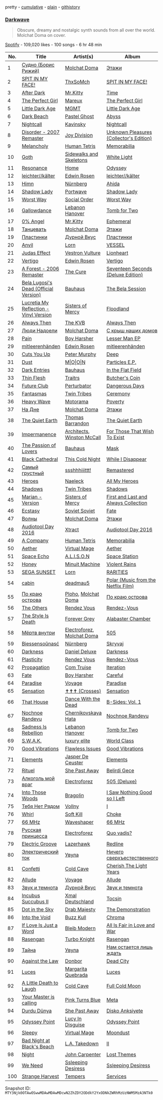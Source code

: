 pretty - [cumulative](/playlists/cumulative/37i9dQZF1DWWmsWPbM2pKT.md) - [plain](/playlists/plain/37i9dQZF1DWWmsWPbM2pKT) - [githistory](https://github.githistory.xyz/mackorone/spotify-playlist-archive/blob/main/playlists/plain/37i9dQZF1DWWmsWPbM2pKT)

### [Darkwave](https://open.spotify.com/playlist/37i9dQZF1DWWmsWPbM2pKT)

> Obscure, dreamy and nostalgic synth sounds from all over the world\. Molchat Doma on cover.

[Spotify](https://open.spotify.com/user/spotify) - 109,020 likes - 100 songs - 6 hr 48 min

| No. | Title | Artist(s) | Album | Length |
|---|---|---|---|---|
| 1 | [Судно \(Борис Рижий\)](https://open.spotify.com/track/1SHB1hp6267UK9bJQUxYvO) | [Molchat Doma](https://open.spotify.com/artist/1nVq0hKIVReeaiB3xJgKf0) | [Этажи](https://open.spotify.com/album/1FHREwXgTQvqiG8q5KlRzc) | 2:21 |
| 2 | [SPIT IN MY FACE!](https://open.spotify.com/track/1N8TTK1Uoy7UvQNUazfUt5) | [ThxSoMch](https://open.spotify.com/artist/4MvZhE1iuzttcoyepkpfdF) | [SPIT IN MY FACE!](https://open.spotify.com/album/2XurGuugADHAwF8gEYjtMA) | 2:27 |
| 3 | [After Dark](https://open.spotify.com/track/2LKOHdMsL0K9KwcPRlJK2v) | [Mr.Kitty](https://open.spotify.com/artist/0pWwt5vGNzezEhfAcc420Y) | [Time](https://open.spotify.com/album/63TYyeXlBYoYKNvE6rT3hI) | 4:19 |
| 4 | [The Perfect Girl](https://open.spotify.com/track/5RBOcBpJXaNnHCGViJmYhh) | [Mareux](https://open.spotify.com/artist/7riQPkkGZBnTh9ve5qIhYo) | [The Perfect Girl](https://open.spotify.com/album/2JnZQM70jbT0J1Xq0qgl24) | 3:14 |
| 5 | [Little Dark Age](https://open.spotify.com/track/2Y0iGXY6m6immVb2ktbseM) | [MGMT](https://open.spotify.com/artist/0SwO7SWeDHJijQ3XNS7xEE) | [Little Dark Age](https://open.spotify.com/album/7GjVWG39IOj4viyWplJV4H) | 4:59 |
| 6 | [Dark Beach](https://open.spotify.com/track/5QmdK8QFbY8TLVKPuJzexD) | [Pastel Ghost](https://open.spotify.com/artist/06O23tLg0or676h8EEzH7W) | [Abyss](https://open.spotify.com/album/0RItfbXPf5eDzwdsgK9rKV) | 3:42 |
| 7 | [Nightcall](https://open.spotify.com/track/0U0ldCRmgCqhVvD6ksG63j) | [Kavinsky](https://open.spotify.com/artist/0UF7XLthtbSF2Eur7559oV) | [Nightcall](https://open.spotify.com/album/07nBld9enf1PyRysZAVSqJ) | 4:18 |
| 8 | [Disorder \- 2007 Remaster](https://open.spotify.com/track/5fbQCQt91LsVgXusFS0CCD) | [Joy Division](https://open.spotify.com/artist/432R46LaYsJZV2Gmc4jUV5) | [Unknown Pleasures \(Collector's Edition\)](https://open.spotify.com/album/33qkK1brpt6t8unIpeM2Oy) | 3:29 |
| 9 | [Melancholy](https://open.spotify.com/track/1CKbOdC5szD5tR0VpMPNOk) | [Human Tetris](https://open.spotify.com/artist/3wIDY01itbfdsQpMsyRZVG) | [Memorabilia](https://open.spotify.com/album/7bTWcq02llIYtAF5PCFYfY) | 3:10 |
| 10 | [Goth](https://open.spotify.com/track/0uMZbmAAgOhdMrv25iPEH6) | [Sidewalks and Skeletons](https://open.spotify.com/artist/48nHO1cuTbpx4ELhChsxX1) | [White Light](https://open.spotify.com/album/0Iq6APTGuGPe875jV0rIw2) | 3:27 |
| 11 | [Resonance](https://open.spotify.com/track/65r94rVdiMwqXyQFEr3tqT) | [Home](https://open.spotify.com/artist/2exebQUDoIoT0dXA8BcN1P) | [Odyssey](https://open.spotify.com/album/3FZtDulD5KUnIxA9dM1v5M) | 3:32 |
| 12 | [leichter//kälter](https://open.spotify.com/track/05FN4XjxvZLo4qwmQC7yxh) | [Edwin Rosen](https://open.spotify.com/artist/1r93D0anfnfL4M7tYTce0J) | [leichter//kälter](https://open.spotify.com/album/1Q3Vo8cPBMEYDnCm5982vC) | 3:15 |
| 13 | [Himn](https://open.spotify.com/track/2lQjnkrYoq4wWHOe9NQZcN) | [Nürnberg](https://open.spotify.com/artist/2IkTGThCeQAPGMru4uXzs4) | [Ahida](https://open.spotify.com/album/76X4TuJzAdvVGYsomfpDi7) | 3:30 |
| 14 | [Shadow Lady](https://open.spotify.com/track/4yx91SkOX4OWjUmhEj4rDl) | [Portwave](https://open.spotify.com/artist/5g97nXsHBZDyY6wPKckqLc) | [Shadow Lady](https://open.spotify.com/album/5SqGemHRM0ZfooBHuC81qK) | 5:02 |
| 15 | [Worst Way](https://open.spotify.com/track/5N517sy8DmxfeXrm5ZxMpg) | [Social Order](https://open.spotify.com/artist/7J3iqTNIMXafmNKtwfRQ48) | [Worst Way](https://open.spotify.com/album/6oAeyTReEk0aU9Ih8uZAp1) | 2:18 |
| 16 | [Gallowdance](https://open.spotify.com/track/74SUn8w4lYSwgOGPvVZiEo) | [Lebanon Hanover](https://open.spotify.com/artist/6w8h2uD28BEdg7bX4k3Lh7) | [Tomb for Two](https://open.spotify.com/album/7iOwibdJg2i7SQEBpe5EIR) | 4:52 |
| 17 | [0% Angel](https://open.spotify.com/track/0l2Ob0zMIQ21gJn642HyQ1) | [Mr.Kitty](https://open.spotify.com/artist/0pWwt5vGNzezEhfAcc420Y) | [Ephemeral](https://open.spotify.com/album/4aJdRGvDt8BAU8Po8Sr3dg) | 3:54 |
| 18 | [Танцевать](https://open.spotify.com/track/782VcXkRqyevFaJlcoIIEz) | [Molchat Doma](https://open.spotify.com/artist/1nVq0hKIVReeaiB3xJgKf0) | [Этажи](https://open.spotify.com/album/1FHREwXgTQvqiG8q5KlRzc) | 3:22 |
| 19 | [Пластинки](https://open.spotify.com/track/1OgLQdSMi9a7fZOqV96veS) | [Дурной Вкус](https://open.spotify.com/artist/75hHfYoo9WURXtqGB24Q2j) | [Пластинки](https://open.spotify.com/album/0jvMXv33xPDwS96RSQZe9U) | 3:04 |
| 20 | [Anvil](https://open.spotify.com/track/4eKN8RPS06OHyk8dTdempU) | [Lorn](https://open.spotify.com/artist/1PmVyfIR9KtCxbHWuga8E5) | [VESSEL](https://open.spotify.com/album/2fiGmNRXBH0QMnkm4jswEr) | 3:29 |
| 21 | [Judas Effect](https://open.spotify.com/track/5ybk0RVtJLh63xcoMyLoTQ) | [Vestron Vulture](https://open.spotify.com/artist/0TdyFEXGty3cRKFCI1CJPr) | [Lionheart](https://open.spotify.com/album/4Pw2O8WwC12Bq1O3md5fvd) | 3:12 |
| 22 | [Vertigo](https://open.spotify.com/track/3Iq8XToI0I9KSnqovkv1AV) | [Edwin Rosen](https://open.spotify.com/artist/1r93D0anfnfL4M7tYTce0J) | [Vertigo](https://open.spotify.com/album/58NrvyTDNC3JMpyKyX60uI) | 3:30 |
| 23 | [A Forest \- 2006 Remaster](https://open.spotify.com/track/3O4TPMOgChXOerSdB5WENH) | [The Cure](https://open.spotify.com/artist/7bu3H8JO7d0UbMoVzbo70s) | [Seventeen Seconds \(Deluxe Edition\)](https://open.spotify.com/album/1T7A6Dt7KktX7pOw4I4Jzj) | 5:54 |
| 24 | [Bela Lugosi's Dead \(Official Version\)](https://open.spotify.com/track/1wyVyr8OhYsC9l0WgPPbh8) | [Bauhaus](https://open.spotify.com/artist/5N5tQ9Dx1h8Od7aRmGj7Fi) | [The Bela Session](https://open.spotify.com/album/5NhiaFlFGgymG2rDNqAcm1) | 9:36 |
| 25 | [Lucretia My Reflection \- Vinyl Version](https://open.spotify.com/track/20goDx14UZviYtCPtLbqvs) | [Sisters of Mercy](https://open.spotify.com/artist/4HxBVyHaUa60eCSsJWxwWR) | [Floodland](https://open.spotify.com/album/2I5WCmOZo17YkcEwjXbLvc) | 4:55 |
| 26 | [Always Then](https://open.spotify.com/track/4ti3jFBiVjPE4t9WOzKkHW) | [The KVB](https://open.spotify.com/artist/0BzJFLqchxKNQyEwswwQ40) | [Always Then](https://open.spotify.com/album/6K1bLeeV0TSh37uczoEvFC) | 4:11 |
| 27 | [Люди Надоели](https://open.spotify.com/track/2gLAml7HPysxActxHTqdLq) | [Molchat Doma](https://open.spotify.com/artist/1nVq0hKIVReeaiB3xJgKf0) | [С крыш наших домов](https://open.spotify.com/album/5JLoR1neszuPXlDwOSffYh) | 2:58 |
| 28 | [Pain](https://open.spotify.com/track/13HYthybjhM3iyWcfl8VcN) | [Boy Harsher](https://open.spotify.com/artist/4iom7VVRU6AHRIu1JUXpLG) | [Lesser Man EP](https://open.spotify.com/album/0U0KLShCpe3rWkcfOLJl9Y) | 7:19 |
| 29 | [mitleerenhänden](https://open.spotify.com/track/0sACOMcyDjLAO7Pe4NR2l3) | [Edwin Rosen](https://open.spotify.com/artist/1r93D0anfnfL4M7tYTce0J) | [mitleerenhänden](https://open.spotify.com/album/2uUl09ieBEaFtKStbPrjmA) | 3:29 |
| 30 | [Cuts You Up](https://open.spotify.com/track/1rnoM73nG7HsyOqV5X7lPF) | [Peter Murphy](https://open.spotify.com/artist/7zeHJIIfNStVfxlbT72UwY) | [Deep](https://open.spotify.com/album/63VVK15ZBJI5TZu525KTVa) | 5:27 |
| 31 | [Dust](https://open.spotify.com/track/2BZYVqGyL1L1adBbq2ClVv) | [M\|O\|O\|N](https://open.spotify.com/artist/0M2HHtY3OOQzIZxrHkbJLT) | [Particles E.P.](https://open.spotify.com/album/1kvyU0WQNcenwnLRBwyWhB) | 5:02 |
| 32 | [Dark Entries](https://open.spotify.com/track/67MkU3b7k2fBL6oHHUiM09) | [Bauhaus](https://open.spotify.com/artist/5N5tQ9Dx1h8Od7aRmGj7Fi) | [In the Flat Field](https://open.spotify.com/album/4hPJRedKOmbvKnLdzV9w1w) | 3:51 |
| 33 | [Thin Flesh](https://open.spotify.com/track/1P1u2H8BTKaKTRhsQAwFH4) | [Traitrs](https://open.spotify.com/artist/3r7VhSKMedZrOa3zCD3e7X) | [Butcher's Coin](https://open.spotify.com/album/5zif8VwNMkLGO0lUvnBHFf) | 3:38 |
| 34 | [Future Club](https://open.spotify.com/track/20ztml2STRF7Sq1UaBB6ox) | [Perturbator](https://open.spotify.com/artist/244uLu9lkdw39BJwlul3k8) | [Dangerous Days](https://open.spotify.com/album/0GzBfwarPFhAdfLNHfgaRT) | 4:49 |
| 35 | [Fantasmas](https://open.spotify.com/track/07LRjvNrvSE311BWlwRptq) | [Twin Tribes](https://open.spotify.com/artist/7wxXs62y8Gjf6c6pxrnWIl) | [Ceremony](https://open.spotify.com/album/1PXN2w8N4kg4rd8i2ri711) | 3:10 |
| 36 | [Heavy Wave](https://open.spotify.com/track/6nk1JuxsAZzxuQdqvyBkZI) | [Motorama](https://open.spotify.com/artist/3j0kMFxXTTYsuw1twLClw3) | [Poverty](https://open.spotify.com/album/18y3DE8cX1ptDjRVwgnmfb) | 3:29 |
| 37 | [На Дне](https://open.spotify.com/track/72OI2uQwj4pHetYlCplkSi) | [Molchat Doma](https://open.spotify.com/artist/1nVq0hKIVReeaiB3xJgKf0) | [Этажи](https://open.spotify.com/album/1FHREwXgTQvqiG8q5KlRzc) | 4:07 |
| 38 | [The Quiet Earth](https://open.spotify.com/track/4V0rrbFdfzLbcV3WOYjXXa) | [Thomas Barrandon](https://open.spotify.com/artist/5HaHjEOMBZBDiMXP7Wz1Zr) | [The Quiet Earth](https://open.spotify.com/album/09Rd5hfBdtOBIhLaRvm96M) | 5:30 |
| 39 | [Impermanence](https://open.spotify.com/track/3p7qbTzPf4jKeEEwy765sI) | [Architects](https://open.spotify.com/artist/3ZztVuWxHzNpl0THurTFCv), [Winston McCall](https://open.spotify.com/artist/16LgHo2fMZqYvsoo6kcLrO) | [For Those That Wish To Exist](https://open.spotify.com/album/7qemUq4n71awwVPOaX7jw4) | 4:02 |
| 40 | [The Passion of Lovers](https://open.spotify.com/track/0Ha6Oee9KzRwNxAbfznzYJ) | [Bauhaus](https://open.spotify.com/artist/5N5tQ9Dx1h8Od7aRmGj7Fi) | [Mask](https://open.spotify.com/album/6Cj5mXjHSi8eJ5jOAI8tsV) | 3:51 |
| 41 | [Black Cathedral](https://open.spotify.com/track/6SQHBJhkZJHoul8PJ8EHXC) | [This Cold Night](https://open.spotify.com/artist/3pIO4LI39vyMYT9cou1B7j) | [While I Disappear](https://open.spotify.com/album/4efXao3lMzP4AWTn94pFL5) | 2:55 |
| 42 | [Самый грустный](https://open.spotify.com/track/3bUB37EbTWCFWkehLo52jB) | [ssshhhiiittt!](https://open.spotify.com/artist/0RfocEzLe78RexLTeU1K2p) | [Remastered](https://open.spotify.com/album/5x2CauBdy2DH8NZ46nWvjV) | 3:53 |
| 43 | [Heroes](https://open.spotify.com/track/4ymjspgq2OvYoPjOnsztnw) | [Naeleck](https://open.spotify.com/artist/2DYDFBqoaBP2i9XrTGpOgF) | [All My Heroes](https://open.spotify.com/album/47ivZmuVI0HboDeCl6uOZv) | 4:46 |
| 44 | [Shadows](https://open.spotify.com/track/2Le4R47s0PyT0oWcD7qifb) | [Twin Tribes](https://open.spotify.com/artist/7wxXs62y8Gjf6c6pxrnWIl) | [Shadows](https://open.spotify.com/album/3Y1BV0s32ZRfaMF4tikTgV) | 3:07 |
| 45 | [Marian \- Version](https://open.spotify.com/track/4wBLUjwy4lFXNWzCuxDqfZ) | [Sisters of Mercy](https://open.spotify.com/artist/4HxBVyHaUa60eCSsJWxwWR) | [First and Last and Always Collection](https://open.spotify.com/album/0m2z3FmoowUGY4Gwu9y7nh) | 5:43 |
| 46 | [Ecstasy](https://open.spotify.com/track/4Sorp7a7ps9faLrKAzcwvX) | [Soviet Soviet](https://open.spotify.com/artist/5BC3lvcEEOqVrqMaPjYrgu) | [Fate](https://open.spotify.com/album/03ti9fj1guEvPZdYTAQ05D) | 3:03 |
| 47 | [Волны](https://open.spotify.com/track/2VRK21ITVLx2Bc0KOonIOY) | [Molchat Doma](https://open.spotify.com/artist/1nVq0hKIVReeaiB3xJgKf0) | [Этажи](https://open.spotify.com/album/1FHREwXgTQvqiG8q5KlRzc) | 4:21 |
| 48 | [Audiotool Day 2016](https://open.spotify.com/track/0mAYx7e7gOsH7wUQgrD8t2) | [Xtract](https://open.spotify.com/artist/24Czv2dNQjRYh7thO4y2re) | [Audiotool Day 2016](https://open.spotify.com/album/3Zs4J3UFVJxLA2Bs0Iz6rA) | 3:57 |
| 49 | [A Company](https://open.spotify.com/track/3Mf1kQUFstWEQQPZ9XluE4) | [Human Tetris](https://open.spotify.com/artist/3wIDY01itbfdsQpMsyRZVG) | [Memorabilia](https://open.spotify.com/album/7bTWcq02llIYtAF5PCFYfY) | 2:58 |
| 50 | [Aether](https://open.spotify.com/track/4OnuNLwvIgroDdTXX2k5dF) | [Virtual Mage](https://open.spotify.com/artist/1gEHdJ4DIEL2JuyRnNfMkt) | [Aether](https://open.spotify.com/album/1wI6LtwwxH0RU5eX2agIxe) | 3:26 |
| 51 | [Space Echo](https://open.spotify.com/track/545WpZctvOyaIPJBhenv3Z) | [A.L.I.S.O.N](https://open.spotify.com/artist/3gi5McAv9c0qTjJ5jSmbL0) | [Space Station](https://open.spotify.com/album/0S0y4THoNccPD2F5BWoS09) | 3:35 |
| 52 | [Honey](https://open.spotify.com/track/3ECXjRnXpSMKXskP4TLsTA) | [Minuit Machine](https://open.spotify.com/artist/5PW3MLdSbq1ptFI0QTCSID) | [Violent Rains](https://open.spotify.com/album/7IZ2mNo4PPWCdsEuEKkGyU) | 3:32 |
| 53 | [SEGA SUNSET](https://open.spotify.com/track/4wFwlekWkj23Vu900tKPum) | [Lorn](https://open.spotify.com/artist/1PmVyfIR9KtCxbHWuga8E5) | [RARITIES](https://open.spotify.com/album/0hk4v5Rn7oMCaMu1gGbw7s) | 3:02 |
| 54 | [cabin](https://open.spotify.com/track/6yYnE5DDbv0e6TlzlSDJgX) | [deadmau5](https://open.spotify.com/artist/2CIMQHirSU0MQqyYHq0eOx) | [Polar \(Music from the Netflix Film\)](https://open.spotify.com/album/3SnEK6pCU5qFtnLXSbZT6i) | 3:20 |
| 55 | [По краю острова](https://open.spotify.com/track/0VJYAiu5uZzOCBPSqDrjJq) | [Ploho](https://open.spotify.com/artist/7yjnZ3eibFQRN65u1syJZg), [Molchat Doma](https://open.spotify.com/artist/1nVq0hKIVReeaiB3xJgKf0) | [По краю острова](https://open.spotify.com/album/1QviwtPK0YQwvlPcwxs42s) | 3:41 |
| 56 | [The Others](https://open.spotify.com/track/59mJLb7Ksjp7U63j6c2PhQ) | [Rendez Vous](https://open.spotify.com/artist/4a118edzJsiImCyPCZk6mY) | [Rendez\-Vous](https://open.spotify.com/album/11KSgvhpxoK78X8nTtjskx) | 3:40 |
| 57 | [The Style Is Death](https://open.spotify.com/track/3BMBp3Ope7onUWMUCyZ2ok) | [Forever Grey](https://open.spotify.com/artist/3HSpbkijRqVAa1bn0hyEfz) | [Alabaster Chamber](https://open.spotify.com/album/4vkFkFOTEusDOuy70rDrkL) | 3:57 |
| 58 | [Мёртв внутри](https://open.spotify.com/track/50kqsBYacoTWaNUJ7fNEjK) | [Electroforez](https://open.spotify.com/artist/2xZHADRPl17tm8FPthebhR), [Molchat Doma](https://open.spotify.com/artist/1nVq0hKIVReeaiB3xJgKf0) | [505](https://open.spotify.com/album/1Gd5xQXl0i7qN5Zt4u4bIz) | 3:38 |
| 59 | [Biessensoŭnasć](https://open.spotify.com/track/2R1Yk6vm11P3pLIrtBR4eM) | [Nürnberg](https://open.spotify.com/artist/2IkTGThCeQAPGMru4uXzs4) | [Skryvaj](https://open.spotify.com/album/4v7LVUKXfXJwsomhfHaefk) | 2:56 |
| 60 | [Darkness](https://open.spotify.com/track/539y2n1UYiM2gyYJKGNuuQ) | [Daniel Deluxe](https://open.spotify.com/artist/0OTY72l7CC7ynKzp6N2o5b) | [Darkness](https://open.spotify.com/album/1fw9QzRLdH01FAInVNT702) | 4:17 |
| 61 | [Plasticity](https://open.spotify.com/track/3nMXh9pQqC2nS5OAZrhy9s) | [Rendez Vous](https://open.spotify.com/artist/4a118edzJsiImCyPCZk6mY) | [Rendez\-Vous](https://open.spotify.com/album/11KSgvhpxoK78X8nTtjskx) | 3:11 |
| 62 | [Propagation](https://open.spotify.com/track/2MIF5EhJoAZ6cXgMqfAwdw) | [Com Truise](https://open.spotify.com/artist/2wouN3QXejYa5tKetYdcVX) | [Iteration](https://open.spotify.com/album/6x43T5KNDP5e0c4hV8x3Go) | 4:10 |
| 63 | [Fate](https://open.spotify.com/track/53Zvj4xbSFKwSJeXjyocHK) | [Boy Harsher](https://open.spotify.com/artist/4iom7VVRU6AHRIu1JUXpLG) | [Careful](https://open.spotify.com/album/6G1kayusfMD3mcRXtPty2k) | 4:17 |
| 64 | [Paradise](https://open.spotify.com/track/4nQWhotmcrNRfOuu8EfmjF) | [Voyage](https://open.spotify.com/artist/6aAXBSjwLUEukyVDhOuKNO) | [Paradise](https://open.spotify.com/album/2IjroX0bM8miBvBTqDRsKJ) | 5:35 |
| 65 | [Sensation](https://open.spotify.com/track/1sykjjK9zNsQMof272cHHj) | [✝✝✝ \(Crosses\)](https://open.spotify.com/artist/3gPZCcrc8KG2RuVl3rtbQ2) | [Sensation](https://open.spotify.com/album/3aPHTY2sYQqEvQW4LPswJf) | 4:36 |
| 66 | [That House](https://open.spotify.com/track/6lUyyCRoT2wvtGlQQEpk3U) | [Dance With the Dead](https://open.spotify.com/artist/2KtnZQwMQJN3uyI8eHZRvm) | [B\-Sides: Vol\. 1](https://open.spotify.com/album/1NhAWLxOl4dD4WMs56VvsI) | 4:46 |
| 67 | [Nochnoe Randevu](https://open.spotify.com/track/3uf2do7Q44YhIP2DldU45I) | [Chernikovskaya Hata](https://open.spotify.com/artist/1atThEZZ9Dxt9F6r7Ay4HV) | [Nochnoe Randevu](https://open.spotify.com/album/5bVGp87NmKBmZ7qtubjiKV) | 3:28 |
| 68 | [Sadness Is Rebellion](https://open.spotify.com/track/2nlZXuEOc2jtntW37SBRTT) | [Lebanon Hanover](https://open.spotify.com/artist/6w8h2uD28BEdg7bX4k3Lh7) | [Tomb for Two](https://open.spotify.com/album/7iOwibdJg2i7SQEBpe5EIR) | 3:44 |
| 69 | [S.W.A.K.](https://open.spotify.com/track/2X8j1vYJaJZ1vIRp7csg2y) | [luxury elite](https://open.spotify.com/artist/28516pIwBLUO62yBiLAfdI) | [World Class](https://open.spotify.com/album/6aLiYlTMrvma12uDvlRm5x) | 3:54 |
| 70 | [Good Vibrations](https://open.spotify.com/track/3srmkK9xMGp32huIyjWtcA) | [Flawless Issues](https://open.spotify.com/artist/6Arj1L7vuPVkK3foh4PQmU) | [Good Vibrations](https://open.spotify.com/album/7mMg251qbwAugLZdRNzEyw) | 3:00 |
| 71 | [Elements](https://open.spotify.com/track/38PAyLYynfJ8Mk4lEjSHSd) | [Jasper De Ceuster](https://open.spotify.com/artist/4E653XDFNhfX7sIlJWCiwb) | [Elements](https://open.spotify.com/album/4w2s1OoJMVJ6Ute1V4sue9) | 4:52 |
| 72 | [Rituel](https://open.spotify.com/track/2Nac4pGLIiXjLyo7lLDK4R) | [She Past Away](https://open.spotify.com/artist/6paE8ghTau4qwwNzVRSgjR) | [Belirdi Gece](https://open.spotify.com/album/5yRJLea73tCtrtdRhDjaxC) | 4:56 |
| 73 | [Алкоголь мой враг](https://open.spotify.com/track/3w9cGIYBC12SoepuHUaV19) | [Electroforez](https://open.spotify.com/artist/2xZHADRPl17tm8FPthebhR) | [505 \(Deluxe\)](https://open.spotify.com/album/3KY1gWySaFXOmWImcN7vLm) | 2:47 |
| 74 | [Into Those Woods](https://open.spotify.com/track/2SzgiyJM5k3MUeSAXPF4Nf) | [Bragolin](https://open.spotify.com/artist/3WbMTcYVLy8BJXZOP1uPnD) | [I Saw Nothing Good so I Left](https://open.spotify.com/album/1J0j8hO4GDpgZThi71ZgW8) | 3:23 |
| 75 | [Тебя Нет Рядом](https://open.spotify.com/track/2RgnOTU4RYx7VNXXLAUJCJ) | [Vollny](https://open.spotify.com/artist/7JicwePFjrTsQusfRCaM1P) | [I](https://open.spotify.com/album/53wzm4ZmFim5ZvBYdpD87P) | 4:02 |
| 76 | [Whirl](https://open.spotify.com/track/5CNEbwdhDgosVr96njlnGK) | [Soft Kill](https://open.spotify.com/artist/58rIPw8uw8LW01eQH7Mi7m) | [Choke](https://open.spotify.com/album/5gX6BIzokidmOiI6X6ZnBH) | 6:08 |
| 77 | [66 MHz](https://open.spotify.com/track/3r9mYXFYhlA8Z84hdY00MQ) | [Waveshaper](https://open.spotify.com/artist/4N55TE3vFODMR4BX5B9fnM) | [66 MHz](https://open.spotify.com/album/5n9NdJA0qI9zrfg65zdzwK) | 3:54 |
| 78 | [Русская принцесса](https://open.spotify.com/track/5bPpzYuIwSXJr1D2vDd6q3) | [Electroforez](https://open.spotify.com/artist/2xZHADRPl17tm8FPthebhR) | [Quo vadis?](https://open.spotify.com/album/12xcdsOGrXrOAxYk9oDaPc) | 3:52 |
| 79 | [Electric Groove](https://open.spotify.com/track/7Jh9J7M0yPVzn5DtNiVpVt) | [Lazerhawk](https://open.spotify.com/artist/3Fobin2AT6OcrkLNsACzt4) | [Redline](https://open.spotify.com/album/0A9H0uAwdTCWNofsksO2fX) | 4:50 |
| 80 | [Электрический ток](https://open.spotify.com/track/0H5bUiwDSEl2NuoIMEK00y) | [Увула](https://open.spotify.com/artist/3AUmmVu7wsx1EvUr1vlsk9) | [Ничего сверхъестественного](https://open.spotify.com/album/7lQLNZSt6iEXtGvgP9fMXD) | 3:34 |
| 81 | [Confetti](https://open.spotify.com/track/1JeLLdviGvhLvAXdz4QoX0) | [Cold Cave](https://open.spotify.com/artist/1ssulsHf3JrWakLxa8yFad) | [Cherish The Light Years](https://open.spotify.com/album/3tn29g1LKcdGcOJLcegl1k) | 5:37 |
| 82 | [Allude](https://open.spotify.com/track/39GNrhMrtompGnn05genwA) | [Voyage](https://open.spotify.com/artist/6aAXBSjwLUEukyVDhOuKNO) | [Allude](https://open.spotify.com/album/0kgsQdGtnR0WPxkdHF5Gpi) | 5:51 |
| 83 | [Звук и темнота](https://open.spotify.com/track/1C2DCm6KwDa1bVBJM4Mh5Z) | [Дурной Вкус](https://open.spotify.com/artist/75hHfYoo9WURXtqGB24Q2j) | [Звук и темнота](https://open.spotify.com/album/56qzZ00inodGzhGPLT3wXL) | 3:30 |
| 84 | [Incubus Succubus II](https://open.spotify.com/track/4Sv0g2vAsMCo3lHpGDeyBb) | [Xmal Deutschland](https://open.spotify.com/artist/5bQ4kqxuAV7tBI7dSs3sB1) | [Tocsin](https://open.spotify.com/album/2wsPRUsIQt3atWXuRYJ3tv) | 4:45 |
| 85 | [Dot in the Sky](https://open.spotify.com/track/2JDYNDcTJVpkuqKiJrIghn) | [Drab Majesty](https://open.spotify.com/artist/2CSEKlTT9empsZ8vZWsrKO) | [The Demonstration](https://open.spotify.com/album/57h5IDkgYnV5AZV5PU97xN) | 5:26 |
| 86 | [Into the Void](https://open.spotify.com/track/68FAxdemTDnum52uSSYUWd) | [Buzz Kull](https://open.spotify.com/artist/5RtyPqV9c3KizJ8pqJEcZl) | [Chroma](https://open.spotify.com/album/6wIN1Dl6CDXyXPEVxjugqF) | 3:36 |
| 87 | [If Love Is Just a Word](https://open.spotify.com/track/3QVLxtGbyrzWDPdqlDNIo0) | [Bleib Modern](https://open.spotify.com/artist/2FCVB3cfCC0e3O8G7Gs8t6) | [All Is Fair in Love and War](https://open.spotify.com/album/7B13N33UUfGmh0s6pr5dBL) | 2:49 |
| 88 | [Rasengan](https://open.spotify.com/track/05RMPtk5ybYhkuY3qjlaHa) | [Turbo Knight](https://open.spotify.com/artist/7hsyLArBqyxYqQF2ODoT3c) | [Rasengan](https://open.spotify.com/album/46rcx1ktEeepldl3FLpIIt) | 5:07 |
| 89 | [Тайна](https://open.spotify.com/track/7DJYUVyrJsNrMD0Do9r2k9) | [Увула](https://open.spotify.com/artist/3AUmmVu7wsx1EvUr1vlsk9) | [Нам остается лишь ждать](https://open.spotify.com/album/2yU6jXlKENHSyVG2bI33UZ) | 3:01 |
| 90 | [Against the Law](https://open.spotify.com/track/7FNtKxDAV3vcApMdwC7acS) | [Donbor](https://open.spotify.com/artist/56mXBoiHYV9QEJxHS5TPk3) | [Dead City](https://open.spotify.com/album/1t0vPQTn7dQ4N4H54eP2Dd) | 4:56 |
| 91 | [Luces](https://open.spotify.com/track/4bgPDf0OLHytRSicJ8y9pa) | [Margarita Quebrada](https://open.spotify.com/artist/5aPDMwix2ydu77sgQ89SUi) | [Luces](https://open.spotify.com/album/095CLldKK6xtvgrVsjXB7j) | 3:26 |
| 92 | [A Little Death to Laugh](https://open.spotify.com/track/3YAtxohy6aksWr6uE1xAT0) | [Cold Cave](https://open.spotify.com/artist/1ssulsHf3JrWakLxa8yFad) | [Full Cold Moon](https://open.spotify.com/album/4KeTTSYDEjvdOMzudYo82J) | 3:38 |
| 93 | [Your Master is calling](https://open.spotify.com/track/0TXfAQ5ohVQPzt4Mrr5azG) | [Pink Turns Blue](https://open.spotify.com/artist/47oP5alMot58ggzcFwldky) | [Meta](https://open.spotify.com/album/7fSBShSLe5Glx6sifNLdJF) | 7:43 |
| 94 | [Durdu Dünya](https://open.spotify.com/track/0rXcRGePzt2vuBjTQnshsL) | [She Past Away](https://open.spotify.com/artist/6paE8ghTau4qwwNzVRSgjR) | [Disko Anksiyete](https://open.spotify.com/album/7J40uU1PnZuZrna7q8SNcs) | 4:51 |
| 95 | [Odyssey Point](https://open.spotify.com/track/4yAbkwL4TVGx3SPLymUL4L) | [Lucy In Disguise](https://open.spotify.com/artist/1FwlK3oTrK60CBk54koZJg) | [Odyssey Point](https://open.spotify.com/album/5IVdG5UgyB1oXQGrMa8F56) | 4:17 |
| 96 | [Sleepy](https://open.spotify.com/track/5e20l8hl7vcF96rYn9FxAM) | [Virtual Mage](https://open.spotify.com/artist/1gEHdJ4DIEL2JuyRnNfMkt) | [Moondust](https://open.spotify.com/album/3FfcJSLi3vTvOEAjYgO7hB) | 3:32 |
| 97 | [Bad Night at Black's Beach](https://open.spotify.com/track/462Sv9QLexPjExQE8dZeam) | [L.A\. Takedown](https://open.spotify.com/artist/1XB4jI2i8cikuntyOuUi1v) | [II](https://open.spotify.com/album/3hRA9H6ESgJua9SdHZwe73) | 2:50 |
| 98 | [Night](https://open.spotify.com/track/0tdZbCUN57uLhTPMjfQz1f) | [John Carpenter](https://open.spotify.com/artist/0hxQtmgWiPtEsDPeIuKxXq) | [Lost Themes](https://open.spotify.com/album/0RvpicJFMbX7pNWFG6MCe9) | 3:38 |
| 99 | [We Need](https://open.spotify.com/track/2iQ5UVxkcCfGZ6vLd4q8t1) | [Ssleeping Desiress](https://open.spotify.com/artist/4fDRRcMe3Ci8lhq01OaVlI) | [Ssleeping Desiress](https://open.spotify.com/album/157P582dPYLDWK3tbHBe8f) | 4:13 |
| 100 | [Strange Harvest](https://open.spotify.com/track/3tpNnUzPHhN6kZfHUnoKfV) | [Tempers](https://open.spotify.com/artist/0yIDrFWDGrnVk3FPLJmsX2) | [Services](https://open.spotify.com/album/4uj1BNKsrRaeis2VjnVfvU) | 4:10 |

Snapshot ID: `MTY3Njk0OTAwOSwwMDAwMDAwMDcwN2ZhZDY2ODdkY2YxODNkZWRhMzUzNWM5MzA3NTk0`
